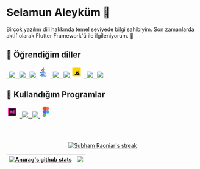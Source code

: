 <h1> Selamun Aleyküm 👋</h1>
<p>Birçok yazılım dili hakkında temel seviyede bilgi sahibiyim. Son zamanlarda aktif olarak Flutter Framework'ü ile ilgileniyorum. 🌱</p>

## 🚀 Öğrendiğim diller

<p align="left">
    <a href="https://flutter.dev/" target="_blank"> <code> <img height="30" src="https://img.icons8.com/fluency/48/000000/flutter.png"/></code> </a>
    <a href="https://dart.dev/" target="_blank"> <code> <img height="30" src="https://img.icons8.com/color/48/000000/dart.png"/></code> </a> 
    <a href="https://kotlinlang.org/" target="_blank"> <code> <img height="30" src="https://img.icons8.com/color/48/000000/kotlin.png"/></code> </a> 
    <img height="30" src="https://github.com/Argedik/argedik/blob/e423c27e61f1a864182356da89580eebc6b27b5e/images/icons8-java.gif"/>
    <a href="https://unity.com/" target="_blank"> <code> <img height="30" src="https://img.icons8.com/ios-filled/50/000000/unity.png"/></code> </a> 
    <a href="https://docs.microsoft.com/tr-tr/dotnet/csharp/" target="_blank"> <code> <img height="30" src="https://img.icons8.com/color/48/000000/c-sharp-logo.png"/></code> </a>
    <img height="30" src="https://github.com/Argedik/argedik/blob/main/images/icons8-javascript.gif"/>
    <a href="https://www.w3schools.com/html/" target="_blank"> <code> <img height="30" src="https://img.icons8.com/color/48/000000/html-5--v1.png"/></code> </a> 
    <a href="https://www.w3schools.com/html/" target="_blank"> <code> <img height="30" src="https://img.icons8.com/color/48/000000/css3.png"/></code> </a> 
</p> 


## 🚀 Kullandığım Programlar
<p align="left">
    <img height="30" src="https://github.com/Argedik/argedik/blob/main/images/icons8-adobe-xd.gif"/>
    <a href="https://developer.android.com/studio" target="_blank"> <code> <img height="30" src="https://img.icons8.com/fluency/48/000000/android-studio--v3.png"/></code> </a> 
    <a href="https://code.visualstudio.com/" target="_blank"> <code> <img height="30" src="https://img.icons8.com/color/48/000000/visual-studio-code-2019.png"/></code> </a> 
    <img height="30" src="https://github.com/Argedik/argedik/blob/main/images/icons8-figma.gif"/>
</p>

<br></br>

<p align="center">
    <a href="https://github.com/SubhamRaoniar28/github-readme-streak-stats">
        <img title="🔥 Get streak stats for your profile at git.io/streak-stats" hide_border=true alt="Subham Raoniar's streak" src="https://github-readme-streak-stats.herokuapp.com/?user=Argedik&theme=black-ice&hide_border=true&stroke=0000&background=060A0CD0"/>
    </a>
</p>

| <a href="https://github.com/anuraghazra/github-readme-stats"><img align="center" src="https://github-readme-stats.vercel.app/api?username=Argedik&show_icons=true&include_all_commits=true&theme=buefy&hide_border=true" alt="Anurag's github stats" /></a> | <a href="https://github.com/anuraghazra/github-readme-stats"><img align="center" src="https://github-readme-stats.vercel.app/api/top-langs/?username=Argedik&layout=compact&theme=buefy&hide_border=true" /></a> |
| ------------- | ------------- |

